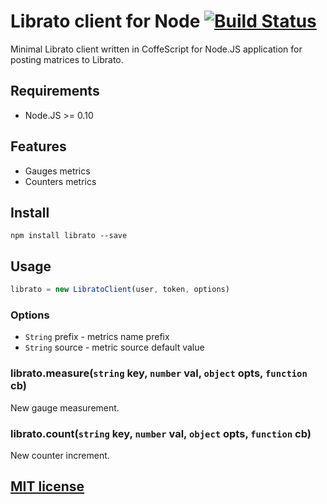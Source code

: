 Librato client for Node [![Build Status](https://drone.io/github.com/Turistforeningen/node-librato/status.png)](https://drone.io/github.com/Turistforeningen/node-librato/latest)
=======================

Minimal Librato client written in CoffeScript for Node.JS application for
posting matrices to Librato.

## Requirements

 * Node.JS >= 0.10

## Features

 * Gauges metrics
 * Counters metrics

## Install

```
npm install librato --save
```

## Usage

```javascript
librato = new LibratoClient(user, token, options)
```

### Options

* `String` prefix - metrics name prefix
* `String` source - metric source default value

### librato.measure(`string` key, `number` val, `object` opts, `function` cb)

New gauge measurement.

### librato.count(`string` key, `number` val, `object` opts, `function` cb)

New counter increment.

## [MIT license](https://raw.githubusercontent.com/Turistforeningen/node-librato/master/LICENSE)

